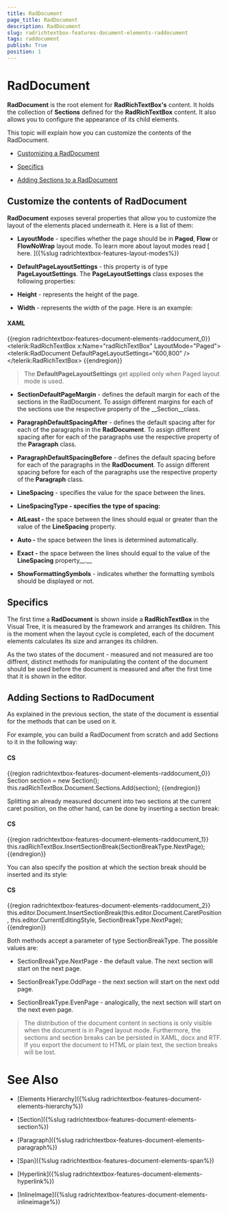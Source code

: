 ```yaml
---
title: RadDocument
page_title: RadDocument
description: RadDocument
slug: radrichtextbox-features-document-elements-raddocument
tags: raddocument
publish: True
position: 1
---
```


# RadDocument



__RadDocument__ is the root element for __RadRichTextBox's__ content. It holds the collection of __Sections__ defined for the __RadRichTextBox__ content. It also allows you to configure the appearance of its child elements.
      

This topic will explain how you can customize the contents of the RadDocument.

* [Customizing a RadDocument](#customize-the-contents-of-raddocument)

* [Specifics](#specifics)

* [Adding Sections to a RadDocument](#adding-sections-to-raddocument)

## Customize the contents of RadDocument

__RadDocument__ exposes several properties that allow you to customize the layout of the elements placed underneath it. Here is a list of them:
        

* __LayoutMode__ - specifies whether the page should be in __Paged__, __Flow__ or __FlowNoWrap__ layout mode. To learn more about layout modes read   [
              here.
            ]({%slug radrichtextbox-features-layout-modes%})

* __DefaultPageLayoutSettings__ - this property is of type __PageLayoutSettings__. The __PageLayoutSettings__ class exposes the following properties:
            

* __Height__ - represents the height of the page.
              

* __Width__ - represents the width of the page.
              Here is an example:

#### __XAML__

{{region radrichtextbox-features-document-elements-raddocument_0}}
	<telerik:RadRichTextBox x:Name="radRichTextBox" LayoutMode="Paged">
	    <telerik:RadDocument DefaultPageLayoutSettings="600,800" />
	</telerik:RadRichTextBox>
	{{endregion}}



>The __DefaultPageLayoutSettings__ get applied only when Paged layout mode is used.
                  

* __SectionDefaultPageMargin__ - defines the default margin for each of the sections in the RadDocument. To assign different margins for each of the sections use the respective property of the __Section__class.
          

* __ParagraphDefaultSpacingAfter__ - defines the default spacing after for each of the paragraphs in the __RadDocument__. To assign different spacing after for each of the paragraphs use the respective property of the __Paragraph__ class.
          

* __ParagraphDefaultSpacingBefore__ - defines the default spacing before for each of the paragraphs in the __RadDocument__. To assign different spacing before for each of the paragraphs use the respective property of the __Paragraph__ class.
          

* __LineSpacing__ - specifies the value for the space between the lines.
          

* __LineSpacingType - specifies the type of spacing:__

* __AtLeast -__ the space between the lines should equal or greater than the value of the __LineSpacing__ property.
              

* __Auto -__ the space between the lines is determined automatically.
              

* __Exact -__ the space between the lines should equal to the value of the __LineSpacing__ property__.__

* __ShowFormattingSymbols__ - indicates whether the formatting symbols should be displayed or not.
          

## Specifics

The first time a __RadDocument__ is shown inside a __RadRichTextBox__ in the Visual Tree, it is measured by the framework and arranges its children.
      This is the moment when the layout cycle is completed, each of the document elements calculates its size and arranges its children.

As the two states of the document - measured and not measured are too diffrent, distinct methods for manipulating the content of the document should be used before the document is measured and 
      after the first time that it is shown in the editor.

## Adding Sections to RadDocument

As explained in the previous section, the state of the document is essential for the methods that can be used on it.

For example, you can build a RadDocument from scratch and add Sections to it in the following way:

#### __CS__

{{region radrichtextbox-features-document-elements-raddocument_0}}
	Section section = new Section();
	this.radRichTextBox.Document.Sections.Add(section);
	{{endregion}}



Splitting an already measured document into two sections at the current caret position, on the other hand, can be done by inserting a section break:

#### __CS__

{{region radrichtextbox-features-document-elements-raddocument_1}}
	this.radRichTextBox.InsertSectionBreak(SectionBreakType.NextPage);
	{{endregion}}



You can also specify the position at which the section break should be inserted and its style:

#### __CS__

{{region radrichtextbox-features-document-elements-raddocument_2}}
	this.editor.Document.InsertSectionBreak(this.editor.Document.CaretPosition, this.editor.CurrentEditingStyle, SectionBreakType.NextPage);
	{{endregion}}



Both methods accept a parameter of type SectionBreakType. The possible values are:

* SectionBreakType.NextPage - the default value. The next section will start on the next page.

* SectionBreakType.OddPage - the next section will start on the next odd page.

* SectionBreakType.EvenPage - analogically, the next section will start on the next even page.

>The distribution of the document content in sections is only visible when the document is in Paged layout mode.
         Furthermore, the sections and section breaks can be persisted in XAML, docx and RTF. If you export the document to HTML or plain text, the section breaks will be lost.

# See Also

 * [Elements Hierarchy]({%slug radrichtextbox-features-document-elements-hierarchy%})

 * [Section]({%slug radrichtextbox-features-document-elements-section%})

 * [Paragraph]({%slug radrichtextbox-features-document-elements-paragraph%})

 * [Span]({%slug radrichtextbox-features-document-elements-span%})

 * [Hyperlink]({%slug radrichtextbox-features-document-elements-hyperlink%})

 * [InlineImage]({%slug radrichtextbox-features-document-elements-inlineimage%})
